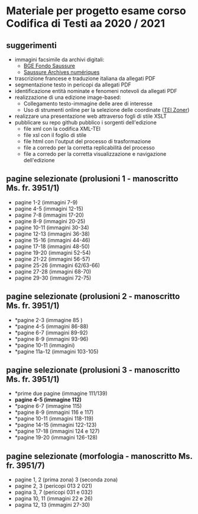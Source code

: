 # Materiale per progetto esame corso Codifica di Testi aa 2020 / 2021
## suggerimenti

- immagini facsimile da archivi digitali:
  - [BGE Fondo Saussure][1]
  - [Saussure Archives numériques][2]
- trascrizione francese e traduzione italiana da allegati PDF
- segmentazione testo in pericopi da allegati PDF
- identificazione entità nominate e fenomeni notevoli da allegati PDF 
- realizzazione di una edizione image-based:
  - Collegamento testo-immagine delle aree di interesse
  - Uso di strumenti online per la selezione delle coordinate ([TEI Zoner][3])
- realizzare una presentazione web attraverso fogli di stile XSLT
- pubblicare su repo github pubblico i sorgenti dell'edizione
  - file xml con la codifica XML-TEI
  - file xsl con il foglio di stile
  - file html con l'output del processo di trasformazione
  - file a corredo per la corretta replicabilità del processo
  - file a corredo per la corretta visualizzazione e navigazione dell'edizione

## pagine selezionate (prolusioni 1 - manoscritto Ms. fr. 3951/1)

 - pagine  1-2  (immagini  7-9)
 - pagine  4-5  (immagini 12-15)
 - pagine  7-8  (immagini 17-20)
 - pagine  8-9  (immagini 20-25)
 - pagine 10-11 (immagini 30-34)
 - pagine 12-13 (immagini 36-38)
 - pagine 15-16 (immagini 44-46)
 - pagine 17-18 (immagini 48-50)
 - pagine 19-20 (immagini 52-54)
 - pagine 21-22 (immagini 56-57)
 - pagine 25-26 (immagini 62/63-66)
 - pagine 27-28 (immagini 68-70)
 - pagine 29-30 (immagini 72-75) 

## pagine selezionate (prolusioni 2 - manoscritto Ms. fr. 3951/1)

 - *pagine 2-3 (immagine 85   )
 - *pagine 4-5 (immagini 86-88)
 - *pagine 6-7 (immagini 89-92) 
 - *pagine 8-9 (immagini 93-96)
 - *pagine 10-11 (immagini)
 - *pagine 11a-12 (immagini 103-105)

## pagine selezionate (prolusioni 3 - manoscritto Ms. fr. 3951/1)

 - *prime due pagine (immagine 111/139)
 - **pagine 4-5 (immagine 112)**
 - *pagine 6-7 (immagine 115)
 - *pagine 8-9 (immagini 116 e 117)
 - *pagine 10-11 (immagini 118-119)
 - *pagine 14-15 (immagini 122-123)
 - *pagine 17-18 (immagini 124 e 127)
 - *pagine 19-20 (immagini 126-128)




## pagine selezionate (morfologia - manoscritto Ms. fr. 3951/7)
 - pagine 1, 2 (prima zona) 3 (seconda zona)
 - pagine 2, 3 (pericopi 013 2 021)
 - pagina 3, 7 (pericopi 031 e 032)
 - pagina 10, 11 (immagini 22 e 26)
 - pagina 12, 13 (immagini 27-30)


[1]: https://archives.bge-geneve.ch/archives/archives/fonds/saussure\_ferdinand\_de/view:5892/n:89 "BGE Saussure"
[2]: http://fds.unige.ch/iip4/homepage.php "Archivio immagini Saussure"
[3]: http://teicat.huma-num.fr/zoner.php "TEI zoner"
